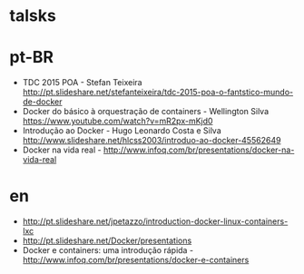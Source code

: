# talsks

# pt-BR
- TDC 2015 POA - Stefan Teixeira  http://pt.slideshare.net/stefanteixeira/tdc-2015-poa-o-fantstico-mundo-de-docker
- Docker do básico à orquestração de containers - Wellington Silva  https://www.youtube.com/watch?v=mR2px-mKjd0
- Introdução ao Docker - Hugo Leonardo Costa e Silva http://www.slideshare.net/hlcss2003/introduo-ao-docker-45562649
- Docker na vida real - http://www.infoq.com/br/presentations/docker-na-vida-real

# en
- http://pt.slideshare.net/jpetazzo/introduction-docker-linux-containers-lxc
- http://pt.slideshare.net/Docker/presentations
- Docker e containers: uma introdução rápida - http://www.infoq.com/br/presentations/docker-e-containers


